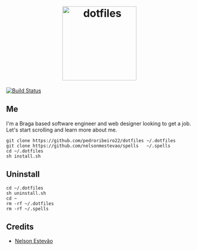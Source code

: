 [semaphoreci]: https://semaphoreci.com/nelsonmestevao/dotfiles

<h1 align="center">
  <a target="_blank" href="https://pedro-curriculum.netlify.com"/>
    <img src="https://image.flaticon.com/icons/png/512/65/65032.png" alt="dotfiles" height="200px" width="200px">
  </a>
</h1>

[![Build Status](https://semaphoreci.com/api/v1/nelsonmestevao/dotfiles/branches/master/badge.svg)][semaphoreci]

## Me
I'm a Braga based software engineer and web designer looking to get a job. Let's start scrolling and learn more about me.

```shell
git clone https://github.com/pedroribeiro22/dotfiles ~/.dotfiles
git clone https://github.com/nelsonmestevao/spells   ~/.spells
cd ~/.dotfiles
sh install.sh
```

## Uninstall

```shell
cd ~/.dotfiles
sh uninstall.sh
cd ~
rm -rf ~/.dotfiles
rm -rf ~/.spells
```

## Credits
* [Nelson Estevão](https://github.com/nelsonmestevao)

